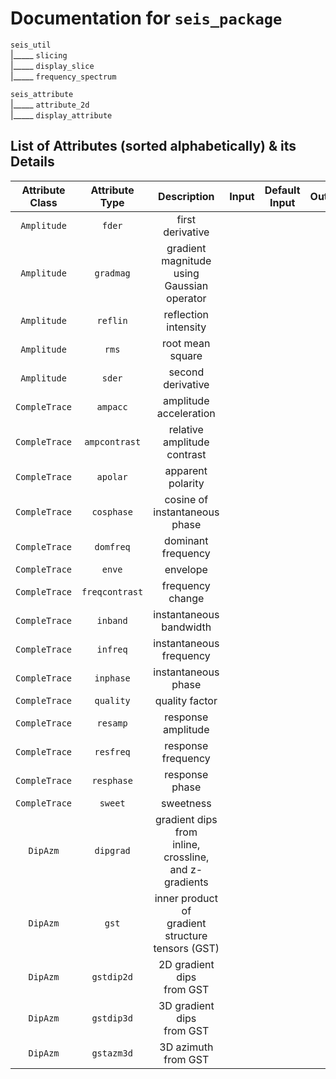 # Documentation for `seis_package`

`seis_util`<br>
|_____ `slicing`<br>
|_____ `display_slice`<br>
|_____ `frequency_spectrum`<br>

`seis_attribute`<br>
|_____ `attribute_2d`<br>
|_____ `display_attribute`

## List of Attributes (sorted alphabetically) & its Details

|**Attribute Class**|**Attribute Type**|**Description**|**Input**|**Default Input**|**Output**|
|:--:|:--:|:--:|:--:|:--:|:--:|
|`Amplitude`|`fder`|first derivative||||
|`Amplitude`|`gradmag`|gradient magnitude<br> using Gaussian operator||||
|`Amplitude`|`reflin`|reflection intensity||||
|`Amplitude`|`rms`|root mean square||||
|`Amplitude`|`sder`|second derivative||||
|`CompleTrace`|`ampacc`|amplitude acceleration||||
|`CompleTrace`|`ampcontrast`|relative amplitude contrast||||
|`CompleTrace`|`apolar`|apparent polarity||||
|`CompleTrace`|`cosphase`|cosine of instantaneous phase||||
|`CompleTrace`|`domfreq`|dominant frequency||||
|`CompleTrace`|`enve`|envelope||||
|`CompleTrace`|`freqcontrast`|frequency change||||
|`CompleTrace`|`inband`|instantaneous bandwidth||||
|`CompleTrace`|`infreq`|instantaneous frequency||||
|`CompleTrace`|`inphase`|instantaneous phase||||
|`CompleTrace`|`quality`|quality factor||||
|`CompleTrace`|`resamp`|response amplitude||||
|`CompleTrace`|`resfreq`|response frequency||||
|`CompleTrace`|`resphase`|response phase||||
|`CompleTrace`|`sweet`|sweetness||||
|`DipAzm`|`dipgrad`|gradient dips from<br> inline, crossline,<br> and z-gradients||||
|`DipAzm`|`gst`|inner product of<br> gradient structure<br> tensors (GST)||||
|`DipAzm`|`gstdip2d`|2D gradient dips<br> from GST||||
|`DipAzm`|`gstdip3d`|3D gradient dips<br> from GST||||
|`DipAzm`|`gstazm3d`|3D azimuth<br> from GST||||
